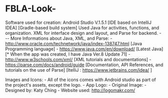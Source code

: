 # FBLA-Look-

Software used for creation: Android Studio V.1.5.1 [IDE based on  IntelliJ IDEA] [Gradle-based build system]
Used Java for activities, functions, and organization. XML for interface design and layout, and Parse for backend.
--- More Informations about Java, XML, and Parse:
     - http://www.oracle.com/technetwork/java/index-138747.html [Java Programming language]
     - https://www.java.com/en/download/  [Latest Java][* When the app was created, I have Java Ver.8 Update 71]
     - http://www.w3schools.com/xml/ [XML tutorials and documentations]
     - https://parse.com/docs/android/guide [Documentation, API References, and tutorials on the use of Parse]
    [ItelliJ :  https://www.jetbrains.com/idea/ ]

Images and Icons:
     - All of the icons comes with Android studio as part of the project's assets, except the logo.
     - App Logo:
          - Original Image:
          - Designed by: Katy Ching 
          - Website used: http://logomakr.com/
     

